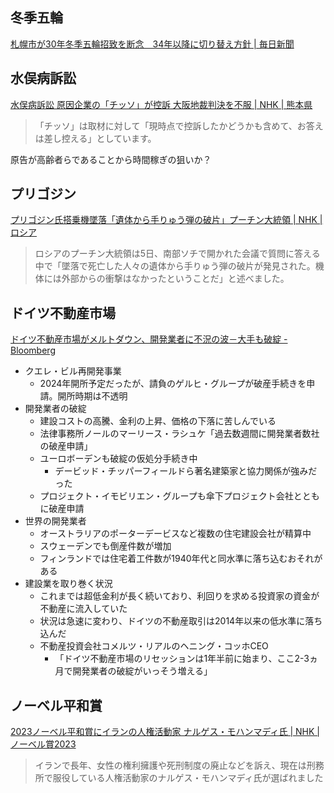 ## 冬季五輪

[札幌市が30年冬季五輪招致を断念　34年以降に切り替え方針 | 毎日新聞](https://mainichi.jp/articles/20231005/k00/00m/050/387000c)

## 水俣病訴訟

[水俣病訴訟 原因企業の「チッソ」が控訴 大阪地裁判決を不服 | NHK | 熊本県](https://www3.nhk.or.jp/news/html/20231005/k10014216371000.html)

> 「チッソ」は取材に対して「現時点で控訴したかどうかも含めて、お答えは差し控える」としています。

原告が高齢者らであることから時間稼ぎの狙いか？

## プリゴジン

[プリゴジン氏搭乗機墜落「遺体から手りゅう弾の破片」プーチン大統領 | NHK | ロシア](https://www3.nhk.or.jp/news/html/20231006/k10014217121000.html)

> ロシアのプーチン大統領は5日、南部ソチで開かれた会議で質問に答える中で「墜落で死亡した人々の遺体から手りゅう弾の破片が発見された。機体には外部からの衝撃はなかったということだ」と述べました。

## ドイツ不動産市場

[ドイツ不動産市場がメルトダウン、開発業者に不況の波－大手も破綻 - Bloomberg](https://www.bloomberg.co.jp/news/articles/2023-10-05/S21T0GT1UM0W01)

- クエレ・ビル再開発事業
  - 2024年開所予定だったが、請負のゲルヒ・グループが破産手続きを申請。開所時期は不透明
- 開発業者の破綻
  - 建設コストの高騰、金利の上昇、価格の下落に苦しんでいる
  - 法律事務所ノールのマーリース・ラシュケ「過去数週間に開発業者数社の破産申請」
  - ユーロボーデンも破綻の仮処分手続き中
    - デービッド・チッパーフィールドら著名建築家と協力関係が強みだった
  - プロジェクト・イモビリエン・グループも傘下プロジェクト会社とともに破産申請
- 世界の開発業者
  - オーストラリアのポーターデービスなど複数の住宅建設会社が精算中
  - スウェーデンでも倒産件数が増加
  - フィンランドでは住宅着工件数が1940年代と同水準に落ち込むおそれがある
- 建設業を取り巻く状況
  - これまでは超低金利が長く続いており、利回りを求める投資家の資金が不動産に流入していた
  - 状況は急速に変わり、ドイツの不動産取引は2014年以来の低水準に落ち込んだ
  - 不動産投資会社コメルツ・リアルのヘニング・コッホCEO
    - 「ドイツ不動産市場のリセッションは1年半前に始まり、ここ2-3ヵ月で開発業者の破綻がいっそう増える」

## ノーベル平和賞

[2023ノーベル平和賞にイランの人権活動家 ナルゲス・モハンマディ氏 | NHK | ノーベル賞2023](https://www3.nhk.or.jp/news/html/20231006/k10014217681000.html)

> イランで長年、女性の権利擁護や死刑制度の廃止などを訴え、現在は刑務所で服役している人権活動家のナルゲス・モハンマディ氏が選ばれました
